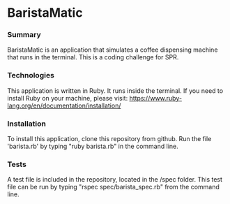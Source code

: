 # BaristaMatic

### Summary

BaristaMatic is an application that simulates a coffee dispensing machine that runs in the terminal. This is a coding challenge for SPR.

### Technologies

This application is written in Ruby. It runs inside the terminal.
If you need to install Ruby on your machine, please visit:
https://www.ruby-lang.org/en/documentation/installation/

### Installation

To install this application, clone this repository from github. Run the file 'barista.rb' by typing "ruby barista.rb" in the command line.

### Tests

A test file is included in the repository, located in the /spec folder.  This test file can be run by typing "rspec spec/barista_spec.rb" from the command line.
